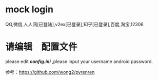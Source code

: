 # mock login
QQ,微信,人人网[已登陆],v2ex[已登录],知乎[已登录],百度,淘宝,12306

# 请编辑　配置文件

please edit ***config.ini***  ,please input your username android password.

参考：https://github.com/wong2/pyrenren
